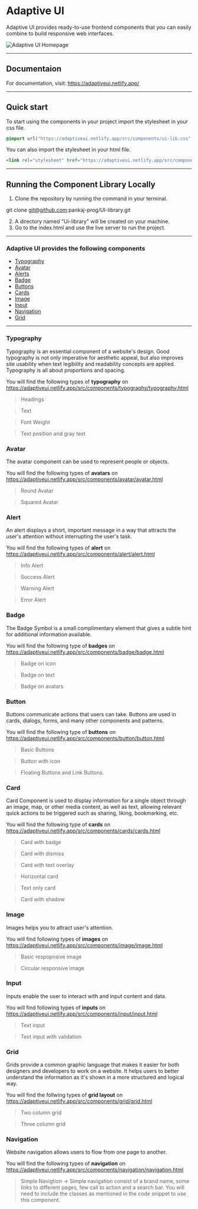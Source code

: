 ﻿# Adaptive UI

 Adaptive UI provides ready-to-use frontend components that you can easily combine to build responsive web interfaces.


![Adaptive UI Homepage](https://user-images.githubusercontent.com/82706396/154791570-4a90ea3d-5df4-4c69-9aa5-682b823865fa.png)

---
## Documentaion

For documentation, visit: https://adaptiveui.netlify.app/

---
## Quick start

To start using the components in your project import the stylesheet in your css file.

```css
@import url("https://adaptiveui.netlify.app/src/components/ui-lib.css");
``` 

You can also import the stylesheet in your html file.

```HTML
<link rel="stylesheet" href="https://adaptiveui.netlify.app/src/components/ui-lib.css" />
```
---

## Running the Component Library Locally

1. Clone the repository by running the command in your terminal.

git clone git@github.com:pankaj-prog/UI-library.git

2. A directory named "Ui-library" will be created on your machine.
3. Go to the index.html and use the live server to run the project.

---
### Adaptive UI provides the following components

- [Typography](#typography)
- [Avatar](#avatar)
- [Alerts](#alert)
- [Badge](#badge)
- [Buttons](#button)
- [Cards](#card)
- [Image](#image)
- [Input](#input)
- [Navigation](#navigation)
- [Grid](#grid)

---
### Typography

Typography is an essential component of a website's design. Good typography is not only imperative for aesthetic appeal, but also improves site usability when text legibility and readability concepts are applied. Typography is all about proportions and spacing.

You will find the following types of **typography** on https://adaptiveui.netlify.app/src/components/typography/typography.html

>Headings

>Text

>Font Weight

>Text position and gray text

### Avatar

The avatar component can be used to represent people or objects.

You will find the following types of **avatars** on https://adaptiveui.netlify.app/src/components/avatar/avatar.html

> Round Avatar

> Squared Avatar

### Alert

An alert displays a short, important message in a way that attracts the user's attention without interrupting the user's task.

You will find the following types of **alert** on https://adaptiveui.netlify.app/src/components/alert/alert.html

> Info Alert

> Success Alert

> Warning Alert

> Error Alert


### Badge 

The Badge Symbol is a small complimentary element that gives a subtle hint for additional information available.

You will find the following type of **badges** on https://adaptiveui.netlify.app/src/components/badge/badge.html

> Badge on icon 

> Badge on text

> Badge on avatars

### Button

Buttons communicate actions that users can take. Buttons are used in cards, dialogs, forms, and many other components and patterns.

You will find the following type of **buttons** on https://adaptiveui.netlify.app/src/components/button/button.html

> Basic Buttons

> Button with icon
 
> Floating Buttons and Link Buttons.

### Card

Card Component is used to display information for a single object through an image, map, or other media content, as well as text, allowing relevant quick actions to be triggered such as sharing, liking, bookmarking, etc.

You will find the following type of **cards** on https://adaptiveui.netlify.app/src/components/cards/cards.html

> Card with badge

> Card with dismiss

> Card with text overlay

> Horizontal card

> Text only card

> Card with shadow

### Image 

Images helps you to attract user's attention.

You will find following types of **images** on https://adaptiveui.netlify.app/src/components/image/image.html

> Basic respopnsive image

> Circular responsive image 

### Input
Inputs enable the user to interact with and input content and data.
 
You will find following types of **inputs** on https://adaptiveui.netlify.app/src/components/input/input.html

> Text input

> Text input with validation

### Grid 

Grids provide a common graphic language that makes it easier for both designers and developers to work on a website. It helps users to better understand the information as it's shown in a more structured and logical way.

You will find the follwing types of **grid layout** on https://adaptiveui.netlify.app/src/components/grid/grid.html

> Two column grid

> Three column grid

### Navigation

Website navigation allows users to flow from one page to another.

You will find the following types of **navigation** on https://adaptiveui.netlify.app/src/components/navigation/navigation.html

> Simple Navigtion -> Simple navigation consist of a brand name, some links to different pages, few call to action and a search bar. You will need to include the classes as mentioned in the code snippet to use this component.
